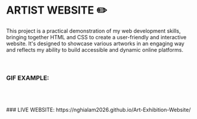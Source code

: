 # ARTIST WEBSITE ✏️

This project is a practical demonstration of my web development skills, bringing together HTML and CSS to create a user-friendly and interactive website. It's designed to showcase various artworks in an engaging way and reflects my ability to build accessible and dynamic online platforms.
<br>
<br>
<br>
### GIF EXAMPLE: 

<br>
<br>
<br>
### LIVE WEBSITE: https://nghialam2026.github.io/Art-Exhibition-Website/



